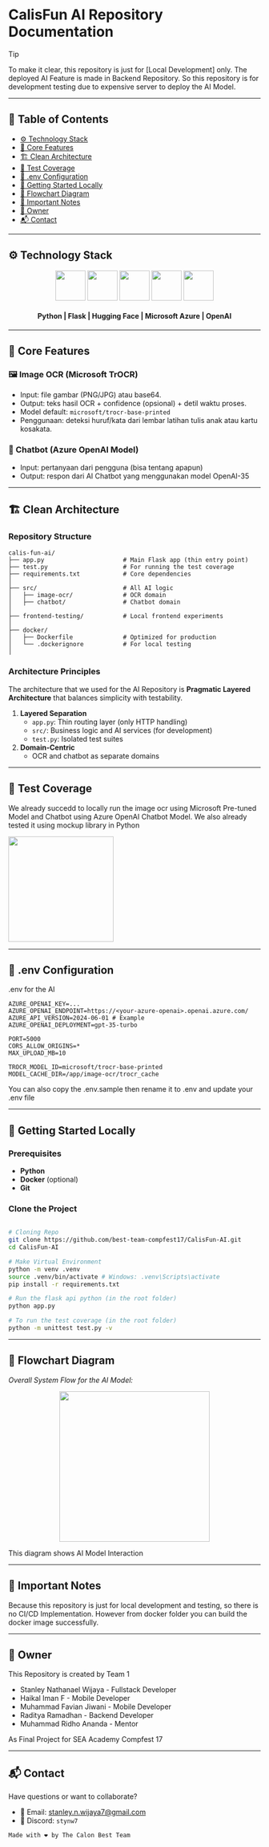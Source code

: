 # CalisFun AI Repository Documentation

> [!TIP]
> 
> To make it clear, this repository is just for [Local Development] only. The deployed AI Feature is made in Backend Repository. So this repository is for development testing due to expensive server to deploy the AI Model.

---

## 📃 Table of Contents
- [⚙️ Technology Stack](#-technology-stack)
- [🧩 Core Features](#-core-features)
- [🏗️ Clean Architecture](#-clean-architecture)
- [🧪 Test Coverage](#-test-coverage)
- [🔐 .env Configuration](#-env-configuration)
- [🧰 Getting Started Locally](#-getting-started-locally)
- [🧭 Flowchart Diagram](#-flowchart-diagram)
- [📝 Important Notes](#-important-notes)
- [👥 Owner](#-owner)
- [📬 Contact](#-contact)

---

## ⚙️ Technology Stack

<div align="center">

<kbd><img src="https://raw.githubusercontent.com/marwin1991/profile-technology-icons/refs/heads/main/icons/python.png" height="60" /></kbd>
<kbd><img src="https://raw.githubusercontent.com/marwin1991/profile-technology-icons/refs/heads/main/icons/flask.png" height="60" /></kbd>
<kbd><img src="https://huggingface.co/front/assets/huggingface_logo-noborder.svg" height="60" /></kbd>
<kbd><img src="./Images/tech/azure.png" height="60" /></kbd>
<kbd><img src="./Images/tech/openai.png" height="60" /></kbd>

</div>

<div align="center">
<h4>Python | Flask | Hugging Face | Microsoft Azure | OpenAI</h4>
</div>

---

## 🧩 Core Features

### 🖼️ Image OCR (Microsoft TrOCR)
- Input: file gambar (PNG/JPG) atau base64.
- Output: teks hasil OCR + confidence (opsional) + detil waktu proses.
- Model default: `microsoft/trocr-base-printed`
- Penggunaan: deteksi huruf/kata dari lembar latihan tulis anak atau kartu kosakata.

### 💬 Chatbot (Azure OpenAI Model)
- Input: pertanyaan dari pengguna (bisa tentang apapun)
- Output: respon dari AI Chatbot yang menggunakan model OpenAI-35

---

## 🏗️ Clean Architecture

### Repository Structure

```
calis-fun-ai/
├── app.py                      # Main Flask app (thin entry point)
├── test.py                     # For running the test coverage
├── requirements.txt            # Core dependencies
│
├── src/                        # All AI logic
│   ├── image-ocr/              # OCR domain
│   ├── chatbot/                # Chatbot domain
│
├── frontend-testing/           # Local frontend experiments
│
├── docker/
│   ├── Dockerfile              # Optimized for production
│   └── .dockerignore           # For local testing
│
```

### **Architecture Principles**

The architecture that we used for the AI Repository is **Pragmatic Layered Architecture** that balances simplicity with testability.

1. **Layered Separation**
    - `app.py`: Thin routing layer (only HTTP handling)
    - `src/`: Business logic and AI services (for development)
    - `test.py`: Isolated test suites
2. **Domain-Centric**
    - OCR and chatbot as separate domains

---

## 🧪 Test Coverage

We already succedd to locally run the image ocr using Microsoft Pre-tuned Model and Chatbot using Azure OpenAI Chatbot Model. We also already tested it using mockup library in Python


<img src="./Images/test_coverage.png" height="210"/>

---

## 🔐 .env Configuration

.env for the AI
```
AZURE_OPENAI_KEY=...
AZURE_OPENAI_ENDPOINT=https://<your-azure-openai>.openai.azure.com/
AZURE_API_VERSION=2024-06-01 # Example
AZURE_OPENAI_DEPLOYMENT=gpt-35-turbo

PORT=5000
CORS_ALLOW_ORIGINS=*
MAX_UPLOAD_MB=10

TROCR_MODEL_ID=microsoft/trocr-base-printed
MODEL_CACHE_DIR=/app/image-ocr/trocr_cache
```

You can also copy the .env.sample then rename it to .env and update your .env file

---

## 🧰 Getting Started Locally

### Prerequisites
- **Python**
- **Docker** (optional)
- **Git**

### Clone the Project
```bash

# Cloning Repo
git clone https://github.com/best-team-compfest17/CalisFun-AI.git
cd CalisFun-AI

# Make Virtual Environment
python -m venv .venv
source .venv/bin/activate # Windows: .venv\Scripts\activate
pip install -r requirements.txt

# Run the flask api python (in the root folder)
python app.py

# To run the test coverage (in the root folder)
python -m unittest test.py -v
```

---

## 🧭 Flowchart Diagram

*Overall System Flow for the AI Model:*
<p align="center">
  <img src="./Images/ai-diagram.png" width="300">
</p>

This diagram shows AI Model Interaction

---

## 📝 Important Notes

Because this repository is just for local development and testing, so there is no CI/CD Implementation. However from docker folder you can build the docker image successfully.

---

## 👥 Owner

This Repository is created by Team 1
<ul>
<li>Stanley Nathanael Wijaya - Fullstack Developer</li>
<li>Haikal Iman F - Mobile Developer</li>
<li>Muhammad Favian Jiwani - Mobile Developer</li>
<li>Raditya Ramadhan - Backend Developer</li>
<li>Muhammad Ridho Ananda - Mentor</li>
</ul>
As Final Project for SEA Academy Compfest 17

---

## 📬 Contact
Have questions or want to collaborate?

- 📧 Email: stanley.n.wijaya7@gmail.com
- 💬 Discord: `stynw7`

<code>Made with ❤️ by The Calon Best Team</code>